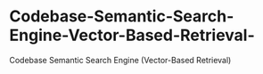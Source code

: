 # Codebase-Semantic-Search-Engine-Vector-Based-Retrieval-
Codebase Semantic Search Engine (Vector-Based Retrieval)
